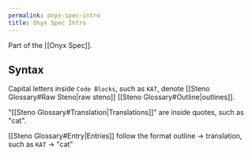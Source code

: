 ```yaml
---
permalink: onyx-spec-intro
title: Onyx Spec Intro
---
```


Part of the [[Onyx Spec]].

## Syntax

Capital letters inside `Code Blocks`, such as `KAT`, denote [[Steno Glossary#Raw Steno|raw steno]] [[Steno Glossary#Outline|outlines]].

"[[Steno Glossary#Translation|Translations]]" are inside quotes, such as "cat".

[[Steno Glossary#Entry|Entries]] follow the format outline → translation, such as `KAT` → "cat"